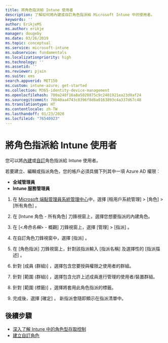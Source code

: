 ```yaml
---
title: 將角色指派給 Intune 使用者
description: 了解如何將內建或自訂角色指派給 Microsoft Intune 中的使用者。
keywords: ''
author: ErikjeMS
ms.author: erikje
manager: dougeby
ms.date: 03/26/2019
ms.topic: conceptual
ms.service: microsoft-intune
ms.subservice: fundamentals
ms.localizationpriority: high
ms.technology: ''
ms.assetid: ''
ms.reviewer: pjain
ms.suite: ems
search.appverid: MET150
ms.custom: intune-azure; get-started
ms.collection: M365-identity-device-management
ms.openlocfilehash: 780a248f16a8a5028875c9c2401921ea23d0af24
ms.sourcegitcommit: 70b40aa4743c8396f8d6a0163893c4a337d67c48
ms.translationtype: HT
ms.contentlocale: zh-TW
ms.lasthandoff: 01/23/2020
ms.locfileid: "76540923"
---
```

# <a name="assign-a-role-to-an-intune-user"></a>將角色指派給 Intune 使用者

您可以將[內建](role-based-access-control.md#built-in-roles)或[自訂](create-custom-role.md)角色指派給 Intune 使用者。

若要建立、編輯或指派角色，您的帳戶必須具備下列其中一項 Azure AD 權限︰
- **全域管理員**
- **Intune 服務管理員**

1. 在 [Microsoft 端點管理員系統管理中心](https://go.microsoft.com/fwlink/?linkid=2109431)中，選擇 [租用戶系統管理]   > [角色]   > [所有角色]  。

2. 在 [Intune 角色 - 所有角色]  刀鋒視窗上，選擇您想要指派的內建角色。

3. 在 [<*角色名稱*> - 概觀]  刀鋒視窗上，選擇 [管理]   > [指派]  。

4. 在自訂角色刀鋒視窗中，選擇 [指派]  。

5. 在 [角色指派]  刀鋒視窗上，針對該指派輸入 [指派名稱]  及選擇性的 [指派描述]  。

6. 針對 [成員 (群組)]  ，選擇包含您要授與權限之使用者的群組。

7. 針對 [範圍 (群組)]  ，選擇包含允許上述成員進行管理的使用者/裝置群組。

8. 針對 [範圍 (標籤)]  ，選擇將套用此角色指派的標籤。

9. 完成後，選擇 [確定]  。 新指派會隨即顯示在指派清單中。


## <a name="next-steps"></a>後續步驟
- [深入了解 Intune 中的角色型存取控制](role-based-access-control.md)
- [建立自訂角色](create-custom-role.md)
